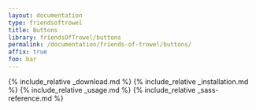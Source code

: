 ```yaml
---
layout: documentation
type: friendsoftrowel
title: Buttons
library: friendsOfTrowel/buttons
permalink: /documentation/friends-of-trowel/buttons/
affix: true
foo: bar
---
```


{% include_relative _download.md %}
{% include_relative _installation.md %}
{% include_relative _usage.md %}
{% include_relative _sass-reference.md %}
